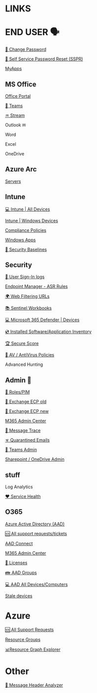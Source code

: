 # LINKS

# END USER 🗣

[🔑 Change Password](https://account.activedirectory.windowsazure.com/ChangePassword.aspx)

[🔑 Self Service Password Reset (SSPR)](https://passwordreset.microsoftonline.com)

[MyApps](https://myapps.microsoft.com/)

## MS Office

[Office Portal](https://www.office.com/?auth=2)

[💬 Teams ](https://teams.microsoft.com/_#/conversations/)

[♒ Stream](https://www.office.com/launch/stream?auth=2)

Outlook ✉

Word

Excel

OneDrive

## Azure Arc

[Servers](https://portal.azure.com/#view/Microsoft_Azure_HybridCompute/AzureArcCenterBlade/~/servers)


## Intune

[💻 Intune | All Devices](https://endpoint.microsoft.com/#view/Microsoft_Intune_DeviceSettings/DevicesMenu/~/mDMDevicesPreview)

[Intune | Windows Devices](https://endpoint.microsoft.com/#view/Microsoft_Intune_DeviceSettings/DevicesWindowsMenu/~/windowsDevices)

[Compliance Policies](https://endpoint.microsoft.com/#view/Microsoft_Intune_DeviceSettings/DevicesWindowsMenu/~/compliancePolicies)

[Windows Apps](https://endpoint.microsoft.com/#view/Microsoft_Intune_DeviceSettings/AppsWindowsMenu/~/windowsApps)

[🔐 Security Baselines](https://endpoint.microsoft.com/#view/Microsoft_Intune_Workflows/SecurityManagementMenu/~/securityBaselines)

## Security

[👤 User Sign-In logs](https://endpoint.microsoft.com/#view/Microsoft_AAD_UsersAndTenants/UserManagementMenuBlade/~/SignIns)

[Endpoint Manager - ASR Rules](https://endpoint.microsoft.com/#blade/Microsoft_Intune_Workflows/SecurityManagementMenu/asr)

[🌍 Web Filtering URLs](https://security.microsoft.com/webcontentfilteringcategoriesdetailspage?viewid=domains)

[📚 Sentinel Workbooks](https://portal.azure.com/#view/Microsoft_Azure_Security_Insights/MainMenuBlade/~/9/id/%2Fsubscriptions%2F30e05503-80db-46f8-887b-aa6207a9fb27%2Fresourcegroups%2Ftsec-siem-rg-auc%2Fproviders%2Fmicrosoft.securityinsightsarg%2Fsentinel%2Fauc-siem-loa)

[💻 Microsoft 365 Defender | Devices](https://security.microsoft.com/machines?tid=fd43fd6a-a54c-42be-bf74-e2aebb3a05fa)

[💿 Installed Software/Application Inventory](https://security.microsoft.com/vulnerability-management-inventories/applications?tid=fd43fd6a-a54c-42be-bf74-e2aebb3a05fa)

[ 🏆 Secure Score ](https://security.microsoft.com/securescore?viewid=actions&tid=fd43fd6a-a54c-42be-bf74-e2aebb3a05fa)

[🐛 AV / AntiVirus Policies](https://endpoint.microsoft.com/#view/Microsoft_Intune_Workflows/SecurityManagementMenu/~/antivirus)

Advanced Hunting

## Admin 🔞

[💎 Roles/PIM](https://portal.azure.com/#view/Microsoft_Azure_PIMCommon/ActivationMenuBlade/~/aadmigratedroles/provider/aadroles)

[📧 Exchange ECP old ]()

[📧 Exchange ECP new ]()

[M365 Admin Center](https://admin.microsoft.com/Adminportal/Home#/homepage)

[📧 Message Trace](https://admin.exchange.microsoft.com/#/messagetrace)

[☣ Quarantined Emails](https://security.microsoft.com/quarantine?viewid=Email&tid=fd43fd6a-a54c-42be-bf74-e2aebb3a05fa)

[💬 Teams Admin](https://admin.teams.microsoft.com/dashboard)

[Sharepoint / OneDrive Admin](https://ffmaau-admin.sharepoint.com/_layouts/15/online/AdminHome.aspx#/home)

## stuff

Log Analytics 

[❤ Service Health](https://admin.microsoft.com/Adminportal/Home?source=applauncher#/servicehealth)

## O365

[Azure Active Directory (AAD)](https://aad.portal.azure.com/#blade/Microsoft_AAD_IAM/ActiveDirectoryMenuBlade)

[🆘 All support requests/tickets](https://aad.portal.azure.com/#view/Microsoft_Azure_Support/HelpAndSupportBlade/~/managesupportrequest)

[AAD Connect](https://aad.portal.azure.com/#view/Microsoft_AAD_IAM/DirectoriesADConnectBlade)

[M365 Admin Center](https://admin.microsoft.com/Adminportal/Home#/homepage)

[📑 Licenses](https://admin.microsoft.com/Adminportal/Home#/licenses)

[👪 AAD Groups](https://entra.microsoft.com/#view/Microsoft_AAD_IAM/GroupsManagementMenuBlade/~/AllGroups/menuId/AllGroups)

[💻 AAD All Devices/Computers](https://entra.microsoft.com/#view/Microsoft_AAD_Devices/DevicesMenuBlade/~/Devices/menuId/Devices)

[Stale devices](https://aad.portal.azure.com/#view/Microsoft_AAD_Devices/DevicesList.ReactView/initQuery~/%7B%22lastLogonStartTimeStamp%22%3A%221970-01-01T00%3A00%3A00.000Z%22%2C%22lastLogonEndTimeStamp%22%3A%222022-08-26T06%3A13%3A44.861Z%22%7D/mezzoEnabled~/true)


# Azure

[🆘 All Support Requests](https://portal.azure.com/#view/Microsoft_Azure_Support/HelpAndSupportBlade/~/managesupportrequest)

[Resource Groups](https://portal.azure.com/#view/HubsExtension/BrowseResourceGroups)

[📊Resource Graph Explorer](https://portal.azure.com/#view/HubsExtension/ArgQueryBlade)

# Other

[📧 Message Header Analyzer](https://mha.azurewebsites.net/pages/mha.html)
